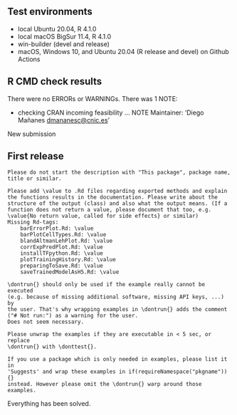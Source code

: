 ## Test environments
* local Ubuntu 20.04, R 4.1.0
* local macOS BigSur 11.4, R 4.1.0
* win-builder (devel and release)
* macOS, Windows 10, and Ubuntu 20.04 (R release and devel) on Github Actions

## R CMD check results
There were no ERRORs or WARNINGs. There was 1 NOTE:

* checking CRAN incoming feasibility ... NOTE
Maintainer: ‘Diego Mañanes <dmananesc@cnic.es>’

New submission

## First release 

    Please do not start the description with "This package", package name,
    title or similar.

    Please add \value to .Rd files regarding exported methods and explain
    the functions results in the documentation. Please write about the
    structure of the output (class) and also what the output means. (If a
    function does not return a value, please document that too, e.g.
    \value{No return value, called for side effects} or similar)
    Missing Rd-tags:
        barErrorPlot.Rd: \value
        barPlotCellTypes.Rd: \value
        blandAltmanLehPlot.Rd: \value
        corrExpPredPlot.Rd: \value
        installTFpython.Rd: \value
        plotTrainingHistory.Rd: \value
        preparingToSave.Rd: \value
        saveTrainedModelAsH5.Rd: \value

    \dontrun{} should only be used if the example really cannot be executed
    (e.g. because of missing additional software, missing API keys, ...) by
    the user. That's why wrapping examples in \dontrun{} adds the comment
    ("# Not run:") as a warning for the user.
    Does not seem necessary.

    Please unwrap the examples if they are executable in < 5 sec, or replace
    \dontrun{} with \donttest{}.

    If you use a package which is only needed in examples, please list it in
    'Suggests' and wrap these examples in if(requireNamespace("pkgname")){}
    instead. However please omit the \dontrun{} warp around those examples.

Everything has been solved.
